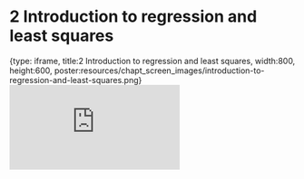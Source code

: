 # 2 Introduction to regression and least squares
 
{type: iframe, title:2 Introduction to regression and least squares, width:800, height:600, poster:resources/chapt_screen_images/introduction-to-regression-and-least-squares.png}
![](https://b7m.github.io/Regression_Models/no_toc/introduction-to-regression-and-least-squares.html)
 

 
